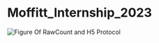 # Moffitt_Internship_2023
![Figure Of RawCount and H5 Protocol](https://github.com/Gabrielle-Nobles/Moffitt_Internship_2023/assets/97853225/d0e210b2-0dc6-4b6e-b07b-b05fb3b24cb2)


